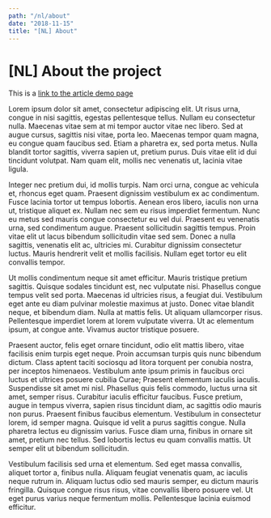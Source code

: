 ```yaml
---
path: "/nl/about"
date: "2018-11-15"
title: "[NL] About"
---
```


# [NL] About the project

This is a [link to the article demo page](/nl/publications/article-demo)

Lorem ipsum dolor sit amet, consectetur adipiscing elit. Ut risus urna, congue in nisi sagittis, egestas pellentesque tellus. Nullam eu consectetur nulla. Maecenas vitae sem at mi tempor auctor vitae nec libero. Sed at augue cursus, sagittis nisi vitae, porta leo. Maecenas tempor quam magna, eu congue quam faucibus sed. Etiam a pharetra ex, sed porta metus. Nulla blandit tortor sagittis, viverra sapien ut, pretium purus. Duis vitae elit id dui tincidunt volutpat. Nam quam elit, mollis nec venenatis ut, lacinia vitae ligula.

Integer nec pretium dui, id mollis turpis. Nam orci urna, congue ac vehicula et, rhoncus eget quam. Praesent dignissim vestibulum ex ac condimentum. Fusce lacinia tortor ut tempus lobortis. Aenean eros libero, iaculis non urna ut, tristique aliquet ex. Nullam nec sem eu risus imperdiet fermentum. Nunc eu metus sed mauris congue consectetur eu vel dui. Praesent eu venenatis urna, sed condimentum augue. Praesent sollicitudin sagittis tempus. Proin vitae elit ut lacus bibendum sollicitudin vitae sed sem. Donec a nulla sagittis, venenatis elit ac, ultricies mi. Curabitur dignissim consectetur luctus. Mauris hendrerit velit et mollis facilisis. Nullam eget tortor eu elit convallis tempor.

Ut mollis condimentum neque sit amet efficitur. Mauris tristique pretium sagittis. Quisque sodales tincidunt est, nec vulputate nisi. Phasellus congue tempus velit sed porta. Maecenas id ultricies risus, a feugiat dui. Vestibulum eget ante eu diam pulvinar molestie maximus at justo. Donec vitae blandit neque, et bibendum diam. Nulla at mattis felis. Ut aliquam ullamcorper risus. Pellentesque imperdiet lorem at lorem vulputate viverra. Ut ac elementum ipsum, at congue ante. Vivamus auctor tristique posuere.

Praesent auctor, felis eget ornare tincidunt, odio elit mattis libero, vitae facilisis enim turpis eget neque. Proin accumsan turpis quis nunc bibendum dictum. Class aptent taciti sociosqu ad litora torquent per conubia nostra, per inceptos himenaeos. Vestibulum ante ipsum primis in faucibus orci luctus et ultrices posuere cubilia Curae; Praesent elementum iaculis iaculis. Suspendisse sit amet mi nisl. Phasellus quis felis commodo, luctus urna sit amet, semper risus. Curabitur iaculis efficitur faucibus. Fusce pretium, augue in tempus viverra, sapien risus tincidunt diam, ac sagittis odio mauris non purus. Praesent finibus faucibus elementum. Vestibulum in consectetur lorem, id semper magna. Quisque id velit a purus sagittis congue. Nulla pharetra lectus eu dignissim varius. Fusce diam urna, finibus in ornare sit amet, pretium nec tellus. Sed lobortis lectus eu quam convallis mattis. Ut semper elit ut bibendum sollicitudin.

Vestibulum facilisis sed urna et elementum. Sed eget massa convallis, aliquet tortor a, finibus nulla. Aliquam feugiat venenatis quam, ac iaculis neque rutrum in. Aliquam luctus odio sed mauris semper, eu dictum mauris fringilla. Quisque congue risus risus, vitae convallis libero posuere vel. Ut eget purus varius neque fermentum mollis. Pellentesque lacinia euismod efficitur.

